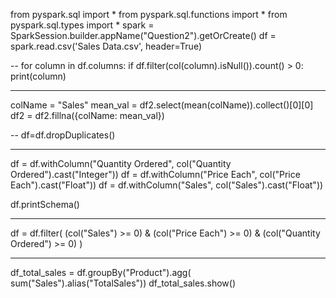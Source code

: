 from pyspark.sql import *
from pyspark.sql.functions import *
from pyspark.sql.types import *
spark = SparkSession.builder.appName("Question2").getOrCreate()
df = spark.read.csv('Sales Data.csv', header=True)

--
for column in df.columns:
  if df.filter(col(column).isNull()).count() > 0:
    print(column)
    
---
colName = "Sales"
mean_val = df2.select(mean(colName)).collect()[0][0] 
df2 = df2.fillna({colName: mean_val})

--
df=df.dropDuplicates()

---
df = df.withColumn("Quantity Ordered", col("Quantity Ordered").cast("Integer"))
df = df.withColumn("Price Each", col("Price Each").cast("Float"))
df = df.withColumn("Sales", col("Sales").cast("Float"))

df.printSchema()

---
df = df.filter(
(col("Sales") >= 0) &
(col("Price Each") >= 0) &
(col("Quantity Ordered") >= 0)
)

---
df_total_sales = df.groupBy("Product").agg( sum("Sales").alias("TotalSales"))
df_total_sales.show()
